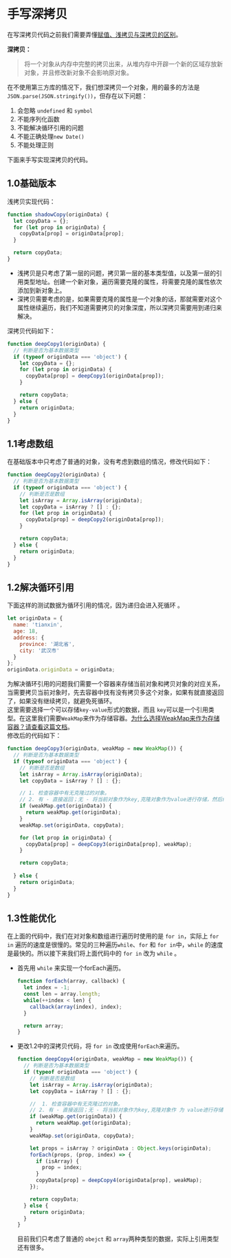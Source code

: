 # 手写深拷贝
在写深拷贝代码之前我们需要弄懂[赋值、浅拷贝与深拷贝的区别](https://blog.csdn.net/yangliusi/article/details/109283434)。

**深拷贝：**
> 将一个对象从内存中完整的拷贝出来，从堆内存中开辟一个新的区域存放新对象，并且修改新对象不会影响原对象。

在不使用第三方库的情况下，我们想深拷贝一个对象，用的最多的方法是```JSON.parse(JSON.stringify())```，但存在以下问题：
1. 会忽略 ```undefined``` 和 ```symbol``` 
2. 不能序列化函数
3. 不能解决循环引用的问题
4. 不能正确处理```new Date()```
5. 不能处理正则

下面来手写实现深拷贝的代码。

## 1.0基础版本
浅拷贝实现代码：
```js
function shadowCopy(originData) {
  let copyData = {};
  for (let prop in originData) {
    copyData[prop] = originData[prop];
  }

  return copyData;
}
```

* 浅拷贝是只考虑了第一层的问题，拷贝第一层的基本类型值，以及第一层的引用类型地址。创建一个新对象，遍历需要克隆的属性，将需要克隆的属性依次添加到新对象上。   
* 深拷贝需要考虑的是，如果需要克隆的属性是一个对象的话，那就需要对这个属性继续遍历，我们不知道需要拷贝的对象深度，所以深拷贝需要用到递归来解决。

深拷贝代码如下：
```js
function deepCopy1(originData) {
  // 判断是否为基本数据类型
  if (typeof originData === 'object') {
    let copyData = {};
    for (let prop in originData) {
      copyData[prop] = deepCopy1(originData[prop]);
    }

    return copyData;
  } else {
    return originData;
  }
}
```

## 1.1考虑数组
在基础版本中只考虑了普通的对象，没有考虑到数组的情况，修改代码如下：
```js
function deepCopy2(originData) {
  // 判断是否为基本数据类型
  if (typeof originData === 'object') {
    // 判断是否是数组
    let isArray = Array.isArray(originData);
    let copyData = isArray ? [] : {};
    for (let prop in originData) {
      copyData[prop] = deepCopy2(originData[prop]);
    }

    return copyData;
  } else {
    return originData;
  }
}
```

## 1.2解决循环引用
下面这样的测试数据为循环引用的情况，因为递归会进入死循环 。
```js
let originData = {
  name: 'tianxin', 
  age: 18, 
  address: {
    province: '湖北省', 
    city: '武汉市'
  }
};
originData.originData = originData;
```

为解决循环引用的问题我们需要一个容器来存储当前对象和拷贝对象的对应关系，当需要拷贝当前对象时，先去容器中找有没有拷贝多这个对象，如果有就直接返回了，如果没有继续拷贝，就避免死循环。  
这里需要选择一个可以存储```key-value```形式的数据，而且 ```key```可以是一个引用类型。在这里我们需要```WeakMap```来作为存储容器。[为什么选择WeakMap来作为存储容器？请查看这篇文档](./3.md)。   
修改后的代码如下：
```js
function deepCopy3(originData, weakMap = new WeakMap()) {
  // 判断是否为基本数据类型
  if (typeof originData === 'object') {
    // 判断是否是数组
    let isArray = Array.isArray(originData);
    let copyData = isArray ? [] : {};

    // 1. 检查容器中有无克隆过的对象。
    // 2. 有 - 直接返回；无 - 将当前对象作为key,克隆对象作为value进行存储，然后继续克隆。
    if (weakMap.get(originData)) {
      return weakMap.get(originData);
    }
    weakMap.set(originData, copyData);

    for (let prop in originData) {
      copyData[prop] = deepCopy3(originData[prop], weakMap);
    }

    return copyData;
    
  } else {
    return originData;
  }
}
```

## 1.3性能优化
在上面的代码中，我们在对对象和数组进行遍历时使用的是 ```for in```，实际上 ```for in``` 遍历的速度是很慢的。常见的三种遍历```while```、```for``` 和 ```for in```中，```while``` 的速度是最快的。所以接下来我们将上面代码中的 ```for in``` 改为 ```while``` 。  
* 首先用 ```while``` 来实现一个forEach遍历。
  ```js
  function forEach(array, callback) {
    let index = -1;
    const len = array.length;
    while(++index < len) {
      callback(array(index), index);
    }

    return array;
  }
  ```

* 更改1.2中的深拷贝代码，将 ```for in``` 改成使用```forEach```来遍历。
  ```js
  function deepCopy4(originData, weakMap = new WeakMap()) {
    // 判断是否为基本数据类型
    if (typeof originData === 'object') {
      // 判断是否是数组
      let isArray = Array.isArray(originData);
      let copyData = isArray ? [] : {};

      //  1. 检查容器中有无克隆过的对象。
      // 2. 有 - 直接返回；无 - 将当前对象作为key,克隆对象作 为 value进行存储，然后继续克隆。
      if (weakMap.get(originData)) {
        return weakMap.get(originData);
      }
      weakMap.set(originData, copyData);

      let props = isArray ? originData : Object.keys(originData);
      forEach(props, (prop, index) => {
        if (isArray) {
          prop = index;
        }
        copyData[prop] = deepCopy4(originData[prop], weakMap);
      });

      return copyData;
    } else {
      return originData;
    }
  }
  ```

  目前我们只考虑了普通的 ```obejct``` 和 ```array```两种类型的数据，实际上引用类型还有很多。